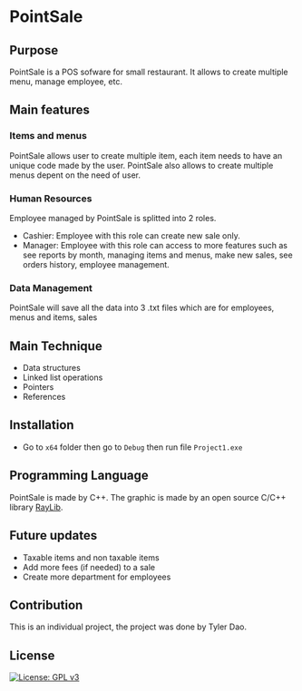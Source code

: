 # PointSale
## Purpose
PointSale is a POS sofware for small restaurant. It allows to create multiple menu, manage employee, etc.

## Main features
### Items and menus
PointSale allows user to create multiple item, each item needs to have an unique code made by the user. PointSale also allows to create multiple menus depent on the need of user.
### Human Resources
Employee managed by PointSale is splitted into 2 roles.
- Cashier: Employee with this role can create new sale only.
- Manager: Employee with this role can access to more features such as see reports by month, managing items and menus, make new sales, see orders history, employee management.
### Data Management
PointSale will save all the data into 3 .txt files which are for employees, menus and items, sales

## Main Technique
- Data structures
- Linked list operations
- Pointers
- References
## Installation
- Go to `x64` folder then go to `Debug` then run file `Project1.exe`

## Programming Language
PointSale is made by C++. The graphic is made by an open source C/C++ library [RayLib](https://www.raylib.com/).

## Future updates
- Taxable items and non taxable items
- Add more fees (if needed) to a sale
- Create more department for employees

## Contribution
This is an individual project, the project was done by Tyler Dao.

## License

[![License: GPL v3](https://img.shields.io/badge/License-GPLv3-blue.svg)](https://www.gnu.org/licenses/gpl-3.0)

